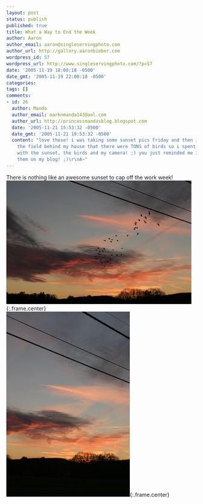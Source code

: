 ```yaml
---
layout: post
status: publish
published: true
title: What a Way to End the Week
author: Aaron
author_email: aaron@singleservingphoto.com
author_url: http://gallery.aaronbieber.com
wordpress_id: 57
wordpress_url: http://www.singleservingphoto.com/?p=57
date: '2005-11-19 18:00:18 -0500'
date_gmt: '2005-11-19 22:00:18 -0500'
categories:
tags: []
comments:
- id: 26
  author: Manda
  author_email: marknmanda143@aol.com
  author_url: http://princessmandasblog.blogspot.com
  date: '2005-11-21 15:53:32 -0500'
  date_gmt: '2005-11-21 19:53:32 -0500'
  content: "love those! i was taking some sunset pics friday and then i noticed in
    the field behind my house that there were TONS of birds so i spent about 20 mins
    with the sunset, the birds and my camera! ;) you just reminded me i need to put
    them on my blog! ;)\r\nA~"
---
```

There is nothing like an awesome sunset to cap off the work week!\
 ![](/ssp/18nov05-01.jpg){:.frame.center}\
 ![](/ssp/18nov05-02.jpg){:.frame.center}
